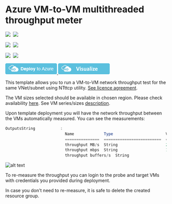 # Azure VM-to-VM multithreaded throughput meter

<IMG SRC="https://azurequickstartsservice.blob.core.windows.net/badges/vm-to-vm-throughput-meter-multithreaded/PublicLastTestDate.svg" />&nbsp;
<IMG SRC="https://azurequickstartsservice.blob.core.windows.net/badges/vm-to-vm-throughput-meter-multithreaded/PublicDeployment.svg" />&nbsp;

<IMG SRC="https://azurequickstartsservice.blob.core.windows.net/badges/vm-to-vm-throughput-meter-multithreaded/FairfaxLastTestDate.svg" />&nbsp;
<IMG SRC="https://azurequickstartsservice.blob.core.windows.net/badges/vm-to-vm-throughput-meter-multithreaded/FairfaxDeployment.svg" />&nbsp;

<IMG SRC="https://azurequickstartsservice.blob.core.windows.net/badges/vm-to-vm-throughput-meter-multithreaded/BestPracticeResult.svg" />&nbsp;
<IMG SRC="https://azurequickstartsservice.blob.core.windows.net/badges/vm-to-vm-throughput-meter-multithreaded/CredScanResult.svg" />&nbsp;

<a href="https://portal.azure.com/#create/Microsoft.Template/uri/https%3A%2F%2Fraw.githubusercontent.com%2FAzure%2Fazure-quickstart-templates%2Fmaster%2Fvm-to-vm-throughput-meter-multithreaded%2Fazuredeploy.json" target="_blank">
    <img src="https://raw.githubusercontent.com/Azure/azure-quickstart-templates/master/1-CONTRIBUTION-GUIDE/images/deploytoazure.png"/>
</a>
<a href="http://armviz.io/#/?load=https%3A%2F%2Fraw.githubusercontent.com%2FAzure%2Fazure-quickstart-templates%2Fmaster%2Fvm-to-vm-throughput-meter-multithreaded%2Fazuredeploy.json" target="_blank">
    <img src="https://raw.githubusercontent.com/Azure/azure-quickstart-templates/master/1-CONTRIBUTION-GUIDE/images/visualizebutton.png"/>
</a>


This template allows you to run a VM-to-VM network throughput test for the same VNet/subnet using NTttcp utility. [See licence agreement](https://gallery.technet.microsoft.com/NTttcp-Version-528-Now-f8b12769).

The VM sizes selected should be available in chosen region. Please check availability [here](https://azure.microsoft.com/en-us/regions/services/).
See VM series/sizes [description](https://azure.microsoft.com/en-us/documentation/articles/virtual-machines-windows-sizes/).

Upon template deployment you will have the network throughput between the VMs automatically measured. You can see the measurements:

```powershell
OutputsString           : 
                          Name             Type                       Value     
                          ===============  =========================  ==========
                          throughput MB/s  String                     229.453   
                          throughput mbps  String                     1924.787  
                          throughput buffers/s  String                     1835.620 
```

![alt text](images/throughput.png "Throughput measurement output")

To re-measure the throughput you can login to the probe and target VMs with credentials you provided during deployment.

In case you don't need to re-measure, it is safe to delete the created resource group.

